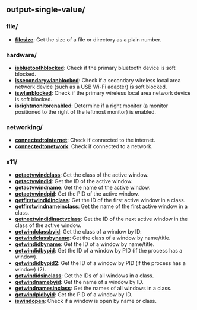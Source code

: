 
## output-single-value/

### file/

* [**filesize**](file/filesize): Get the size of a file or directory as a plain number.

### hardware/

* [**isbluetoothblocked**](hardware/isbluetoothblocked): Check if the primary bluetooth device is soft blocked.
* [**issecondarywlanblocked**](hardware/issecondarywlanblocked): Check if a secondary wireless local area network device (such as a USB Wi-Fi adapter) is soft blocked.
* [**iswlanblocked**](hardware/iswlanblocked): Check if the primary wireless local area network device is soft blocked.
* [**isrightmonitorenabled**](hardware/isrightmonitorenabled): Determine if a right monitor (a monitor positioned to the right of the leftmost monitor) is enabled.

### networking/

* [**connectedtointernet**](networking/connectedtointernet): Check if connected to the internet.
* [**connectedtonetwork**](networking/connectedtonetwork): Check if connected to a network.

### x11/

* [**getactvwindclass**](x11/getactvwindclass): Get the class of the active window.
* [**getactvwindid**](x11/getactvwindid): Get the ID of the active window.
* [**getactvwindname**](x11/getactvwindname): Get the name of the active window.
* [**getactvwindpid**](x11/getactvwindpid): Get the PID of the active window.
* [**getfirstwindidinclass**](x11/getfirstwindidinclass): Get the ID of the first active window in a class.
* [**getfirstwindnameinclass**](x11/getfirstwindnameinclass): Get the name of the first active window in a class.
* [**getnextwindidinactvclass**](x11/getnextwindidinactvclass): Get the ID of the next active window in the class of the active window.
* [**getwindclassbyid**](x11/getwindclassbyid): Get the class of a window by ID.
* [**getwindclassbyname**](x11/getwindclassbyname): Get the class of a window by name/title.
* [**getwindidbyname**](x11/getwindidbyname): Get the ID of a window by name/title.
* [**getwindidbypid**](x11/getwindidbypid): Get the ID of a window by PID (if the process has a window).
* [**getwindidbypid2**](x11/getwindidbypid2): Get the ID of a window by PID (if the process has a window) (2).
* [**getwindidsinclass**](x11/getwindidsinclass): Get the IDs of all windows in a class.
* [**getwindnamebyid**](x11/getwindnamebyid): Get the name of a window by ID.
* [**getwindnamesinclass**](x11/getwindnamesinclass): Get the names of all windows in a class.
* [**getwindpidbyid**](x11/getwindpidbyid): Get the PID of a window by ID.
* [**iswindopen**](x11/iswindopen): Check if a window is open by name or class.
